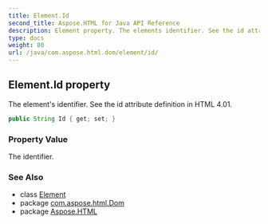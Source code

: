 ```yaml
---
title: Element.Id
second_title: Aspose.HTML for Java API Reference
description: Element property. The elements identifier. See the id attribute definition in HTML 4.01
type: docs
weight: 80
url: /java/com.aspose.html.dom/element/id/
---
```

## Element.Id property

The element's identifier. See the id attribute definition in HTML 4.01.

```java
public String Id { get; set; }
```

### Property Value

The identifier.

### See Also

* class [Element](../)
* package [com.aspose.html.Dom](../../element/)
* package [Aspose.HTML](../../../)
